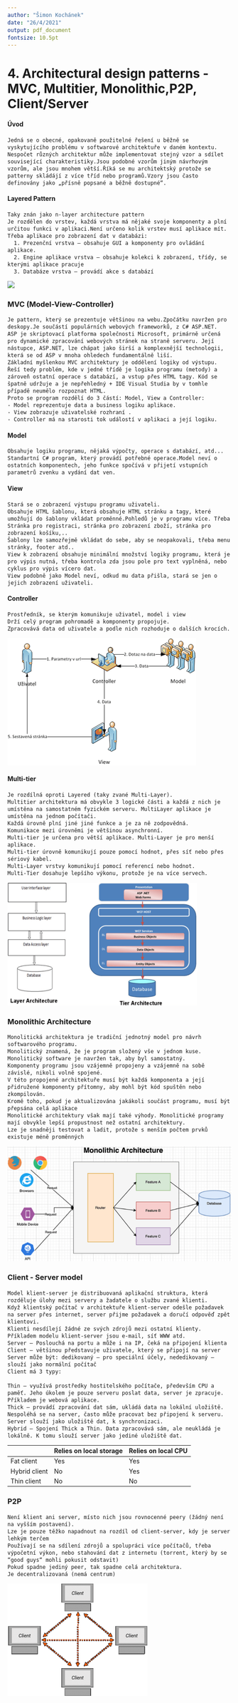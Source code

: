 ```yaml
---
author: "Šimon Kochánek"
date: "26/4/2021"
output: pdf_document
fontsize: 10.5pt
---
```


<style type="text/css">
  body{
    font-size: 10.5pt;
  }
</style>

# 4. Architectural design patterns - MVC, Multitier, Monolithic,P2P, Client/Server

#### Úvod

    Jedná se o obecné, opakovaně použitelné řešení u běžně se vyskytujícího problému v softwarové architektuře v daném kontextu. Nespočet různých architektur může implementovat stejný vzor a sdílet související charakteristiky.Jsou podobné vzorům jiným návrhovým vzorům, ale jsou mnohem větší.Říká se mu architektský protože se patterny skládájí z více tříd nebo programů.Vzory jsou často definovány jako „přísně popsané a běžně dostupné“.

#### Layered Pattern

    Taky znán jako n-layer architecture pattern
    Je rozdělen do vrstev, každá vrstva má nějaké svoje komponenty a plní určitou funkci v aplikaci.Není určeno kolik vrstev musí aplikace mít. 
    Třeba aplikace pro zobrazení dat v databázi:
      1. Prezenční vrstva – obsahuje GUI a komponenty pro ovládání aplikace.
      2. Engine aplikace vrstva – obsahuje kolekci k zobrazení, třídy, se kterými aplikace pracuje
      3. Databáze vrstva – provádí akce s databází

![](images/layeredPattern.png)

### MVC (Model-View-Controller)

    Je pattern, který se prezentuje většinou na webu.Zpočátku navržen pro deskopy.Je součástí populárních webových frameworků, z C# ASP.NET.
    ASP je skriptovací platforma společnosti Microsoft, primárně určená pro dynamické zpracování webových stránek na straně serveru. Její nástupce, ASP.NET, lze chápat jako širší a komplexnější technologii, která se od ASP v mnoha ohledech fundamentálně liší.
    Základní myšlenkou MVC architektury je oddělení logiky od výstupu. Řeší tedy problém, kde v jedné třídě je logika programu (metody) a zároveň ostatní operace s databází, a vstup přes HTML tagy. Kód se špatně udržuje a je nepřehledný + IDE Visual Studia by v tomhle případě neumělo rozpoznat HTML.
    Proto se program rozdělí do 3 částí: Model, View a Controller:
    - Model reprezentuje data a business logiku aplikace.
    - View zobrazuje uživatelské rozhraní .
    - Controller má na starosti tok událostí v aplikaci a její logiku.

#### Model

    Obsahuje logiku programu, nějaká výpočty, operace s databází, atd...
    Standartní C# program, který provádí potřebné operace.Model neví o ostatních komponentech, jeho funkce spočívá v přijetí vstupních parametrů zvenku a vydání dat ven.

#### View

    Stará se o zobrazení výstupu programu uživateli. 
    Obsahuje HTML šablonu, která obsahuje HTML stránku a tagy, které umožňují do šablony vkládat proměnné.Pohledů je v programu více. Třeba Stránka pro registraci, stránka pro zobrazení zboží, stránka pro zobrazení košíku,..
    Šablony lze samozřejmě vkládat do sebe, aby se neopakovali, třeba menu stránky, footer atd..
    View k zobrazení obsahuje minimální množství logiky programu, která je pro výpis nutná, třeba kontrola zda jsou pole pro text vyplněná, nebo cyklus pro výpis vícero dat.
    View podobně jako Model neví, odkud mu data přišla, stará se jen o jejich zobrazení uživateli.

#### Controller

    Prostředník, se kterým komunikuje uživatel, model i view
    Drží celý program pohromadě a komponenty propojuje.
    Zpracovává data od uživatele a podle nich rozhoduje o dalších krocích.

![](images/controller_mvc.png)





#### Multi-tier

    Je rozdílná oproti Layered (taky zvané Multi-Layer).
    Multitier architektura má obvykle 3 logické části a každá z nich je umístěna na samostatném fyzickém serveru. MultiLayer aplikace je umístěna na jednom počítači.
    Každá úrovně plní jiné jiné funkce a je za ně zodpovědná.
    Komunikace mezi úrovněmi je většinou asynchronní. 
    Multi-tier je určena pro větší aplikace. Multi-Layer je pro menší aplikace.
    Multi-tier úrovně komunikují pouze pomocí hodnot, přes síť nebo přes sériový kabel.
    Multi-Layer vrstvy komunikují pomocí referencí nebo hodnot.
    Multi-Tier dosahuje lepšího výkonu, protože je na více servech.

![](images/multilayer_vs_multitier.png)

### Monolithic Architecture

    Monolitická architektura je tradiční jednotný model pro návrh softwarového programu. 
    Monolitický znamená, že je program složený vše v jednom kuse. 
    Monolitický software je navržen tak, aby byl samostatný.
    Komponenty programu jsou vzájemně propojeny a vzájemně na sobě závislé, nikoli volně spojené. 
    V této propojené architektuře musí být každá komponenta a její přidružené komponenty přítomny, aby mohl být kód spuštěn nebo zkompilován. 
    Kromě toho, pokud je aktualizována jakákoli součást programu, musí být přepsána celá aplikace
    Monolitické architektury však mají také výhody. Monolitické programy mají obvykle lepší propustnost než ostatní architektury.
    Lze je snadněji testovat a ladit, protože s menším počtem prvků existuje méně proměnných

![](images/monolithic_architecture.png)

### Client - Server model

    Model klient-server je distribuovaná aplikační struktura, která rozděluje úlohy mezi servery a žadatele o službu zvané klienti. 
    Když klientský počítač v architektuře klient-server odešle požadavek na server přes internet, server přijme požadavek a doručí odpověď zpět klientovi.
    Klienti nesdílejí žádné ze svých zdrojů mezi ostatní klienty.
    Příkladem modelu klient-server jsou e-mail, síť WWW atd.
    Server – Poslouchá na portu a může i na IP, čeká na připojení klienta
    Client – většinou představuje uživatele, který se připojí na server
    Server může být: dedikovaný – pro speciální účely, nededikovaný – slouží jako normální počítač
    Client má 3 typy: 
    
    Thin – využívá prostředky hostitelského počítače, především CPU a paměť. Jeho úkolem je pouze serveru poslat data, server je zpracuje. Příkladem je webová aplikace.
    Thick – provádí zpracování dat sám, ukládá data na lokální uložiště. Nespoléhá se na server, často může pracovat bez připojení k serveru. Server slouží jako uložiště dat, k synchronizaci.
    Hybrid – Spojení Thick a Thin. Data zpracovává sám, ale neukládá je lokálně. K tomu slouží server jako jediné uložiště dat.

|  | Relies on local storage | Relies on local CPU |
|-|-|-|
| Fat client | Yes | Yes |
| Hybrid client | No | Yes |
| Thin client | No | No |

### P2P

    Není klient ani server, místo nich jsou rovnocenné peery (žádný není na vyšším postavení).
    Lze je pouze těžko napadnout na rozdíl od client-server, kdy je server lehkým terčem
    Používají se na sdílení zdrojů a spolupráci více počítačů, třeba výpočetní výkon, nebo stahování dat z internetu (torrent, který by se “good guys“ mohli pokusit odstavit)
    Pokud spadne jediný peer, tak spadne celá architektura.
    Je decentralizovaná (nemá centrum)

![](images/p2p_diagram.png)

